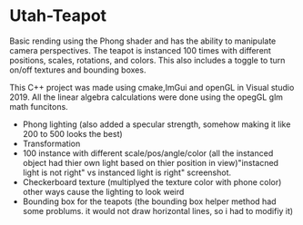 # Utah-Teapot
Basic rending using the Phong shader and has the ability to manipulate camera perspectives. The teapot is instanced 100 times with different positions, scales, rotations, and colors. This also includes a toggle to turn on/off textures and bounding boxes. 

This C++ project was made using cmake,ImGui and openGL in Visual studio 2019. All the linear algebra calculations were done using the opegGL glm math funcitons. 

- Phong lighting (also added a specular strength, somehow making it like 200 to 500 looks the best)
- Transformation
- 100 instance with different scale/pos/angle/color (all the instanced object had thier own light based on thier position in view)"instacned light is not right" vs instanced light is right" screenshot.
- Checkerboard texture (multiplyed the texture color with phone color) other ways cause the lighting to look weird
- Bounding box for the teapots (the bounding box helper method had some problums. it would not draw horizontal lines, so i had to modifiy it) 
